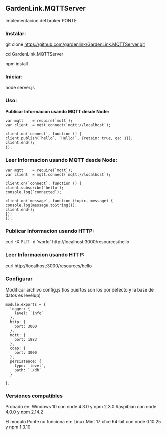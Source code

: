 ## GardenLink.MQTTServer

Implementacion del broker PONTE

### Instalar:

git clone https://github.com/gardenlink/GardenLink.MQTTServer.git

cd GardenLink.MQTTServer

npm install


### Iniciar:

node server.js



### Uso:


**Publicar Informacion usando MQTT desde Node:**

    var mqtt    = require(`mqtt`);
    var client  = mqtt.connect(`mqtt://localhost`);

    client.on(`connect`, function () {
    client.publish(`hello`, `Hello!`, {retain: true, qa: 1});
    client.end();
    });

### Leer Informacion usando MQTT desde Node:
		
    var mqtt    = require(`mqtt`);
    var client  = mqtt.connect(`mqtt://localhost`);

    client.on(`connect`, function () {
    client.subscribe(`hello`);
    console.log(`connected`);

    client.on(`message`, function (topic, message) {
    console.log(message.toString());
    client.end();
    });
    });
        

### Publicar Informacion usando HTTP:

curl -X PUT -d 'world' http://localhost:3000/resources/hello

### Leer Informacion usando HTTP:

curl http://localhost:3000/resources/hello


### Configurar

Modificar archivo config.js (los puertos son los por defecto y la base de datos es levelup)

    module.exports = {
      logger: {
        level: `info`
      },
      http: {
        port: 3000
      },
      mqtt: {
        port: 1883
      },
      coap: {
        port: 3000
      },
      persistence: {
        type: `level`,	
        path: `./db`	
      }

    };

### Versiones compatibles

Probado en:
	Windows 10 con node 4.3.0 y npm 2.3.0
    Raspibian con node 4.0.0 y npm 2.14.2
    
El modulo Ponte no funciona en:
	Linux Mint 17 xfce 64-bit con node 0.10.25 y npm 1.3.10
    
    




